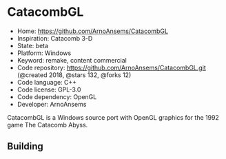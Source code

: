 # CatacombGL

- Home: https://github.com/ArnoAnsems/CatacombGL
- Inspiration: Catacomb 3-D
- State: beta
- Platform: Windows
- Keyword: remake, content commercial
- Code repository: https://github.com/ArnoAnsems/CatacombGL.git (@created 2018, @stars 132, @forks 12)
- Code language: C++
- Code license: GPL-3.0
- Code dependency: OpenGL
- Developer: ArnoAnsems

CatacombGL is a Windows source port with OpenGL graphics for the 1992 game The Catacomb Abyss.

## Building
